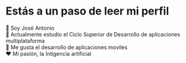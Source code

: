 # Estás a un paso de leer mi perfil  

:wave: Soy José Antonio   
:book: Actualmente estudio el Ciclo Superior de Desarrollo de aplicaciones multiplataforma  
:iphone: Me gusta el desarrollo de aplicaciones moviles  
:heart: Mi pasión, la Intigencia artificial
